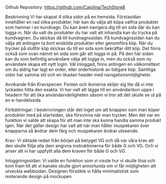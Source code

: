Github Repository: https://github.com/Cajolina/TechStore8


Beskrivning
Vi har skapat 4 olika sidor på en hemsida. Förstasidan innehåller en rad olika produkter, här kan du välja att köpa valfria produkter som hamnar i en kundvagn. Du kan även navigera dig till en sida där du kan logga in. När du valt de produkter du har valt att inhandla kan du trycka på kundvagnen. Du skickas då till kundvagnssidan. På kundvagnssidan kan du välja att antingen ta bort enskilda produkter eller genomföra köp. När du trycker på slutför köp skickas du till en sida som bekräftar ditt köp. Det finns också som ovan nämnt en sida som går att logga in på. På den här sidan kan du som befintlig användare välja att logga in, men du också som ny användare skapa ett nytt login. Väl inloggad, finns antingen en välkomsttext om du aldrig har lagt en order, eller orderhistorik av tidigare köp. Samtliga sidor har samma stil och en likadan header med navigationsmöjligheter.

Avvikande från Kravspecen:
Fonten och ikonerna skiljer sig lite då vi inte lyckades hitta den exakta.
Vi har valt att lägga till en användarikon uppe i headern för att öka användarvänligheten såsom vi tror att det skulle se ut på en e-handelssida. 

Förbättringar:
I beskrivningen står det inget om att knappen som man köper produkter med på startsidan, ska försvinna när man trycker. Men det var en funktion vi valde att skapa för att man inte ska kunna
handla samma produkt igen. 
När det gäller design har valt att när man håller muspekaren över knapparna så ändrar dem färg och muspekaren ändrar utseende.

Krav:
Vi siktade redan från början på betyget VG och då var våra krav att den skulle följa alla dem angivna instruktionerna för både G och VG.
Och vi anser att vi har uppfyllt alla dem kraven för både G och VG.

Inloggningssidan:
Vi valde en funktion som vi visste hur vi skulle lösa och kom fram till att vi kanske skulle gjort annorlunda om vi får möjligheten att utveckla webbsidan. 
Designen försökte vi hålla minimalistisk som resterande design på mockupen. 
